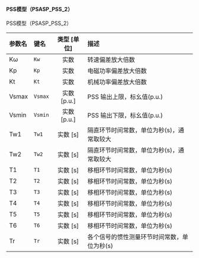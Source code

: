 <!--
DO NOT EDIT THIS FILE DIRECTLY.
This file is generated by tools/comp-docs.js.
All changes will be overwritten by regeneration.
-->

<slot class="model-parameters">

#### PSS模型（PSASP\_PSS\_2）

PSS模型（PSASP_PSS_2）

| 参数名 | 键名 | 类型 [单位] | 描述 |
|:------ |:---- |:-----------:|:---- |
| Kω | `Kw` | 实数 | 转速偏差放大倍数 |
| Kp | `Kp` | 实数 | 电磁功率偏差放大倍数 |
| Kt | `Kt` | 实数 | 机械功率偏差放大倍数 |
| Vsmax | `Vsmax` | 实数 [p\.u\.] | PSS 输出上限，标幺值(p.u.) |
| Vsmin | `Vsmin` | 实数 [p\.u\.] | PSS 输出下限，标幺值(p.u.) |
| Tw1 | `Tw1` | 实数 [s] | 隔直环节时间常数，单位为秒(s)，通常取较大 |
| Tw2 | `Tw2` | 实数 [s] | 隔直环节时间常数，单位为秒(s)，通常取较大 |
| T1 | `T1` | 实数 [s] | 移相环节时间常数，单位为秒(s) |
| T2 | `T2` | 实数 [s] | 移相环节时间常数，单位为秒(s) |
| T3 | `T3` | 实数 [s] | 移相环节时间常数，单位为秒(s) |
| T4 | `T4` | 实数 [s] | 移相环节时间常数，单位为秒(s) |
| T5 | `T5` | 实数 [s] | 移相环节时间常数，单位为秒(s) |
| T6 | `T6` | 实数 [s] | 移相环节时间常数，单位为秒(s) |
| Tr | `Tr` | 实数 [s] | 各个信号的惯性测量环节时间常数，单位为秒(s) |


</slot>
